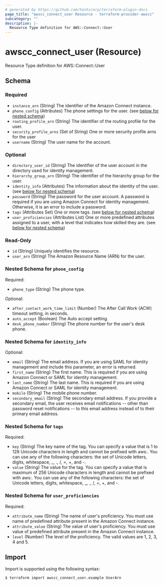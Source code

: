 ```yaml
---
# generated by https://github.com/hashicorp/terraform-plugin-docs
page_title: "awscc_connect_user Resource - terraform-provider-awscc"
subcategory: ""
description: |-
  Resource Type definition for AWS::Connect::User
---
```


# awscc_connect_user (Resource)

Resource Type definition for AWS::Connect::User



<!-- schema generated by tfplugindocs -->
## Schema

### Required

- `instance_arn` (String) The identifier of the Amazon Connect instance.
- `phone_config` (Attributes) The phone settings for the user. (see [below for nested schema](#nestedatt--phone_config))
- `routing_profile_arn` (String) The identifier of the routing profile for the user.
- `security_profile_arns` (Set of String) One or more security profile arns for the user
- `username` (String) The user name for the account.

### Optional

- `directory_user_id` (String) The identifier of the user account in the directory used for identity management.
- `hierarchy_group_arn` (String) The identifier of the hierarchy group for the user.
- `identity_info` (Attributes) The information about the identity of the user. (see [below for nested schema](#nestedatt--identity_info))
- `password` (String) The password for the user account. A password is required if you are using Amazon Connect for identity management. Otherwise, it is an error to include a password.
- `tags` (Attributes Set) One or more tags. (see [below for nested schema](#nestedatt--tags))
- `user_proficiencies` (Attributes List) One or more predefined attributes assigned to a user, with a level that indicates how skilled they are. (see [below for nested schema](#nestedatt--user_proficiencies))

### Read-Only

- `id` (String) Uniquely identifies the resource.
- `user_arn` (String) The Amazon Resource Name (ARN) for the user.

<a id="nestedatt--phone_config"></a>
### Nested Schema for `phone_config`

Required:

- `phone_type` (String) The phone type.

Optional:

- `after_contact_work_time_limit` (Number) The After Call Work (ACW) timeout setting, in seconds.
- `auto_accept` (Boolean) The Auto accept setting.
- `desk_phone_number` (String) The phone number for the user's desk phone.


<a id="nestedatt--identity_info"></a>
### Nested Schema for `identity_info`

Optional:

- `email` (String) The email address. If you are using SAML for identity management and include this parameter, an error is returned.
- `first_name` (String) The first name. This is required if you are using Amazon Connect or SAML for identity management.
- `last_name` (String) The last name. This is required if you are using Amazon Connect or SAML for identity management.
- `mobile` (String) The mobile phone number.
- `secondary_email` (String) The secondary email address. If you provide a secondary email, the user receives email notifications -- other than password reset notifications -- to this email address instead of to their primary email address.


<a id="nestedatt--tags"></a>
### Nested Schema for `tags`

Required:

- `key` (String) The key name of the tag. You can specify a value that is 1 to 128 Unicode characters in length and cannot be prefixed with aws:. You can use any of the following characters: the set of Unicode letters, digits, whitespace, _, ., /, =, +, and -.
- `value` (String) The value for the tag. You can specify a value that is maximum of 256 Unicode characters in length and cannot be prefixed with aws:. You can use any of the following characters: the set of Unicode letters, digits, whitespace, _, ., /, =, +, and -.


<a id="nestedatt--user_proficiencies"></a>
### Nested Schema for `user_proficiencies`

Required:

- `attribute_name` (String) The name of user's proficiency. You must use name of predefined attribute present in the Amazon Connect instance.
- `attribute_value` (String) The value of user's proficiency. You must use value of predefined attribute present in the Amazon Connect instance.
- `level` (Number) The level of the proficiency. The valid values are 1, 2, 3, 4 and 5.

## Import

Import is supported using the following syntax:

```shell
$ terraform import awscc_connect_user.example UserArn
```
